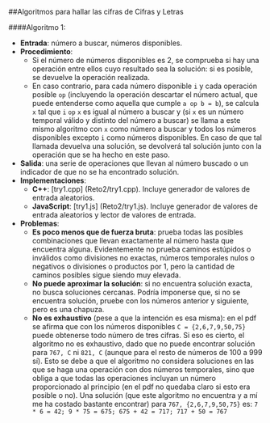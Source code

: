 ##Algoritmos para hallar las cifras de Cifras y Letras

####Algoritmo 1:
* __Entrada__: número a buscar, números disponibles.
* __Procedimiento__:
  * Si el número de números disponibles es 2, se comprueba si hay una operación entre ellos cuyo resultado sea la solución: si es posible, se devuelve la operación realizada.
  * En caso contrario, para cada número disponible `i` y cada operación posible `op` (incluyendo la operación descartar el número actual, que puede entenderse como aquella que cumple `a op b = b`), se calcula `x` tal que `i` `op` `x` es igual al número a buscar y (si `x` es un número temporal válido y distinto del número a buscar) se llama a este mismo algoritmo con `x` como número a buscar y todos los números disponibles excepto `i` como números disponibles. En caso de que tal llamada devuelva una solución, se devolverá tal solución junto con la operación que se ha hecho en este paso.
* __Salida__: una serie de operaciones que llevan al número buscado o un indicador de que no se ha encontrado solución.
* __Implementaciones__:
  * __C++__: [try1.cpp]  (Reto2/try1.cpp). Incluye generador de valores de entrada aleatorios.
  * __JavaScript__: [try1.js]  (Reto2/try1.js). Incluye generador de valores de entrada aleatorios y lector de valores de entrada.
* __Problemas__:
  * __Es poco menos que de fuerza bruta__: prueba todas las posibles combinaciones que llevan exactamente al número hasta que encuentra alguna. Evidentemente no prueba caminos estúpidos o inválidos como divisiones no exactas, números temporales nulos o negativos o divisiones o productos por 1, pero la cantidad de caminos posibles sigue siendo muy elevada.
  * __No puede aproximar la solución__: si no encuentra solución exacta, no busca soluciones cercanas. Podría imponerse que, si no se encuentra solución, pruebe con los números anterior y siguiente, pero es una chapuza.
  * __No es exhaustivo__ (pese a que la intención es esa misma): en el pdf se afirma que con los números disponibles `C = {2,6,7,9,50,75}` puede obtenerse todo número de tres cifras. Si eso es cierto, el algoritmo no es exhaustivo, dado que no puede encontrar solución para `767, C` ni `821, C` (aunque para el resto de números de 100 a 999 sí). Esto se debe a que el algoritmo no considera soluciones en las que se haga una operación con dos números temporales, sino que obliga a que todas las operaciones incluyan un número proporcionado al principio (en el pdf no quedaba claro si esto era posible o no). Una solución (que este algoritmo no encuentra y a mí me ha costado bastante encontrar) para `767, {2,6,7,9,50,75}` es: `7 * 6 = 42;
9 * 75 = 675;
675 + 42 = 717;
717 + 50 = 767`
